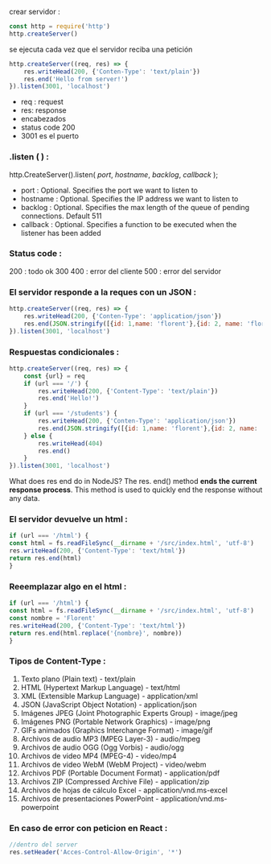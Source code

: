 crear servidor : 
```js
const http = require('http')
http.createServer()
```
se ejecuta cada vez que el servidor reciba una petición

```js
http.createServer((req, res) => {
	res.writeHead(200, {'Conten-Type': 'text/plain'})
	res.end('Hello from server!')
}).listen(3001, 'localhost')
```
- req : request
- res: response
- encabezados
- status code 200
- 3001 es el puerto

### .listen ( ) : 

http.CreateServer().listen( _port_, _hostname_, _backlog_, _callback_ );
- port : Optional. Specifies the port we want to listen to
- hostname :  Optional. Specifies the IP address we want to listen to
- backlog : Optional. Specifies the max length of the queue of pending connections. Default 511
- callback : Optional. Specifies a function to be executed when the listener has been added

### Status code : 
200 : todo ok
300 
400 : error del cliente
500 : error del servidor

### El servidor responde a la reques con un JSON :
```js
http.createServer((req, res) => {
	res.writeHead(200, {'Conten-Type': 'application/json'})
	res.end(JSON.stringify([{id: 1,name: 'florent'},{id: 2, name: 'florent'}]))
}).listen(3001, 'localhost')
```

### Respuestas condicionales :
```js
http.createServer((req, res) => {
	const {url} = req
	if (url === '/') {
		res.writeHead(200, {'Content-Type': 'text/plain'})
		res.end('Hello!')
	}
	if (url === '/students') {
		res.writeHead(200, {'Conten-Type': 'application/json'})
		res.end(JSON.stringify([{id: 1,name: 'florent'},{id: 2, name: 'florent'}]))
	} else {
		res.writeHead(404)
		res.end()
	}
}).listen(3001, 'localhost')
```

What does res end do in NodeJS?
The res. end() method **ends the current response process**. This method is used to quickly end the response without any data.

### El servidor devuelve un html :
```js
if (url === '/html') {
const html = fs.readFileSync(__dirname + '/src/index.html', 'utf-8')
res.writeHead(200, {'Content-Type': 'text/html'})
return res.end(html)
}
```

### Reeemplazar algo en el html : 
```js
if (url === '/html') {
const html = fs.readFileSync(__dirname + '/src/index.html', 'utf-8')
const nombre = 'Florent'
res.writeHead(200, {'Content-Type': 'text/html'})
return res.end(html.replace('{nombre}', nombre))
}
```

### Tipos de Content-Type : 
1.  Texto plano (Plain text) - text/plain
2.  HTML (Hypertext Markup Language) - text/html
3.  XML (Extensible Markup Language) - application/xml
4.  JSON (JavaScript Object Notation) - application/json
5.  Imágenes JPEG (Joint Photographic Experts Group) - image/jpeg
6.  Imágenes PNG (Portable Network Graphics) - image/png
7.  GIFs animados (Graphics Interchange Format) - image/gif
8.  Archivos de audio MP3 (MPEG Layer-3) - audio/mpeg
9.  Archivos de audio OGG (Ogg Vorbis) - audio/ogg
10.  Archivos de video MP4 (MPEG-4) - video/mp4
11.  Archivos de video WebM (WebM Project) - video/webm
12.  Archivos PDF (Portable Document Format) - application/pdf
13.  Archivos ZIP (Compressed Archive File) - application/zip
14.  Archivos de hojas de cálculo Excel - application/vnd.ms-excel
15.  Archivos de presentaciones PowerPoint - application/vnd.ms-powerpoint

### En caso de error con peticion en React : 

```js
//dentro del server
res.setHeader('Acces-Control-Allow-Origin', '*')
```